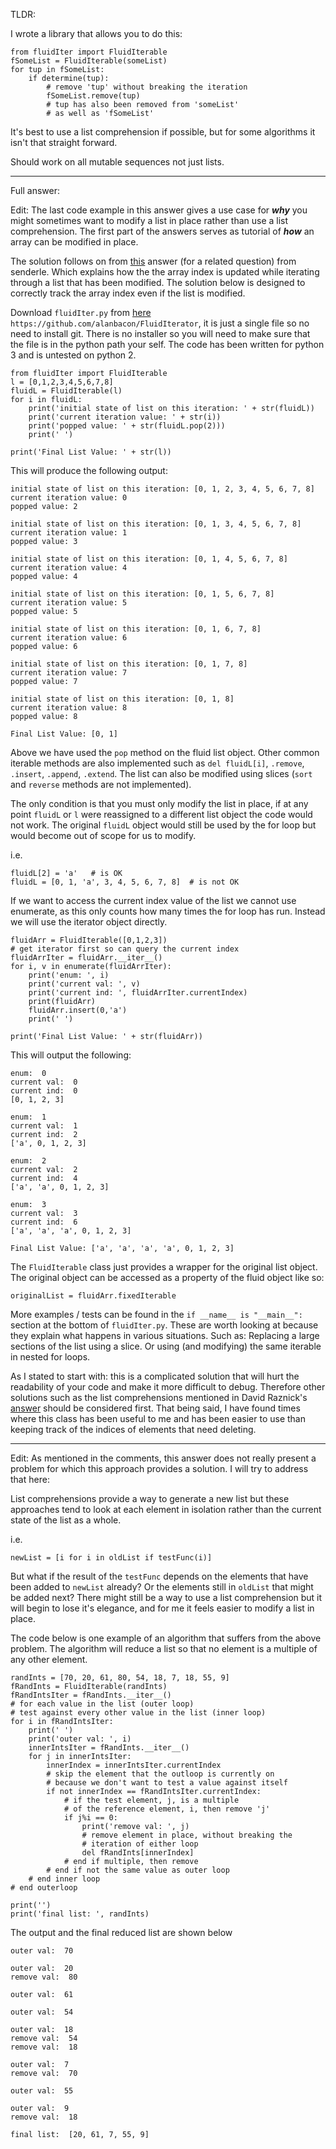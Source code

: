 TLDR:

I wrote a library that allows you to do this:

    from fluidIter import FluidIterable
    fSomeList = FluidIterable(someList)  
    for tup in fSomeList:
        if determine(tup):
            # remove 'tup' without breaking the iteration
            fSomeList.remove(tup)
            # tup has also been removed from 'someList'
            # as well as 'fSomeList'

It's best to use a list comprehension if possible, but for some algorithms it isn't that straight forward.

Should work on all mutable sequences not just lists.

---

Full answer:

Edit: The last code example in this answer gives a use case for ***why*** you might sometimes want to modify a list in place rather than use a list comprehension. The first part of the answers serves as tutorial of ***how*** an array can be modified in place.

The solution follows on from [this][1] answer (for a related question) from senderle. Which explains how the the array index is updated while iterating through a list that has been modified. The solution below is designed to correctly track the array index even if the list is modified.

Download `fluidIter.py` from [here][2] `https://github.com/alanbacon/FluidIterator`, it is just a single file so no need to install git. There is no installer so you will need to make sure that the file is in the python path your self. The code has been written for python 3 and is untested on python 2.

    from fluidIter import FluidIterable
    l = [0,1,2,3,4,5,6,7,8]  
    fluidL = FluidIterable(l)                       
    for i in fluidL:
        print('initial state of list on this iteration: ' + str(fluidL)) 
        print('current iteration value: ' + str(i))
        print('popped value: ' + str(fluidL.pop(2)))
        print(' ')

    print('Final List Value: ' + str(l))

This will produce the following output:

    initial state of list on this iteration: [0, 1, 2, 3, 4, 5, 6, 7, 8]
    current iteration value: 0
    popped value: 2
 
    initial state of list on this iteration: [0, 1, 3, 4, 5, 6, 7, 8]
    current iteration value: 1
    popped value: 3
 
    initial state of list on this iteration: [0, 1, 4, 5, 6, 7, 8]
    current iteration value: 4
    popped value: 4
  
    initial state of list on this iteration: [0, 1, 5, 6, 7, 8]
    current iteration value: 5
    popped value: 5
 
    initial state of list on this iteration: [0, 1, 6, 7, 8]
    current iteration value: 6
    popped value: 6
 
    initial state of list on this iteration: [0, 1, 7, 8]
    current iteration value: 7
    popped value: 7
 
    initial state of list on this iteration: [0, 1, 8]
    current iteration value: 8
    popped value: 8

    Final List Value: [0, 1]

Above we have used the `pop` method on the fluid list object. Other common iterable methods are also implemented such as `del fluidL[i]`, `.remove`, `.insert`, `.append`, `.extend`. The list can also be modified using slices (`sort` and `reverse` methods are not implemented).

The only condition is that you must only modify the list in place, if at any point `fluidL` or `l` were reassigned to a different list object the code would not work. The original `fluidL` object would still be used by the for loop but would become out of scope for us to modify.

i.e.

    fluidL[2] = 'a'   # is OK
    fluidL = [0, 1, 'a', 3, 4, 5, 6, 7, 8]  # is not OK

If we want to access the current index value of the list we cannot use enumerate, as this only counts how many times the for loop has run. Instead we will use the iterator object directly.

    fluidArr = FluidIterable([0,1,2,3])
    # get iterator first so can query the current index
    fluidArrIter = fluidArr.__iter__()
    for i, v in enumerate(fluidArrIter):
        print('enum: ', i)
        print('current val: ', v)
        print('current ind: ', fluidArrIter.currentIndex)
        print(fluidArr)
        fluidArr.insert(0,'a')
        print(' ')
        
    print('Final List Value: ' + str(fluidArr))

This will output the following:

    enum:  0
    current val:  0
    current ind:  0
    [0, 1, 2, 3]
     
    enum:  1
    current val:  1
    current ind:  2
    ['a', 0, 1, 2, 3]
     
    enum:  2
    current val:  2
    current ind:  4
    ['a', 'a', 0, 1, 2, 3]
     
    enum:  3
    current val:  3
    current ind:  6
    ['a', 'a', 'a', 0, 1, 2, 3]
     
    Final List Value: ['a', 'a', 'a', 'a', 0, 1, 2, 3]

The `FluidIterable` class just provides a wrapper for the original list object. The original object can be accessed as a property of the fluid object like so:

    originalList = fluidArr.fixedIterable

More examples / tests can be found in the `if __name__ is "__main__":` section at the bottom of `fluidIter.py`. These are worth looking at because they explain what happens in various situations. Such as: Replacing a large sections of the list using a slice. Or using (and modifying) the same iterable in nested for loops.

As I stated to start with: this is a complicated solution that will hurt the readability of your code and make it more difficult to debug. Therefore other solutions such as the list comprehensions mentioned in David Raznick's [answer][3] should be considered first. That being said, I have found times where this class has been useful to me and has been easier to use than keeping track of the indices of elements that need deleting.

------------------------------------------------------------------------

Edit: As mentioned in the comments, this answer does not really present a problem for which this approach provides a solution. I will try to address that here:

List comprehensions provide a way to generate a new list but these approaches tend to look at each element in isolation rather than the current state of the list as a whole.

i.e.

    newList = [i for i in oldList if testFunc(i)]

But what if the result of the `testFunc` depends on the elements that have been added to `newList` already? Or the elements still in `oldList` that might be added next? There might still be a way to use a list comprehension but it will begin to lose it's elegance, and for me it feels easier to modify a list in place.

The code below is one example of an algorithm that suffers from the above problem. The algorithm will reduce a list so that no element is a multiple of any other element.

    randInts = [70, 20, 61, 80, 54, 18, 7, 18, 55, 9]
    fRandInts = FluidIterable(randInts)
    fRandIntsIter = fRandInts.__iter__()
    # for each value in the list (outer loop)
    # test against every other value in the list (inner loop)
    for i in fRandIntsIter:
        print(' ')
        print('outer val: ', i)
        innerIntsIter = fRandInts.__iter__()
        for j in innerIntsIter:
            innerIndex = innerIntsIter.currentIndex
            # skip the element that the outloop is currently on
            # because we don't want to test a value against itself
            if not innerIndex == fRandIntsIter.currentIndex:
                # if the test element, j, is a multiple 
                # of the reference element, i, then remove 'j'
                if j%i == 0:
                    print('remove val: ', j)
                    # remove element in place, without breaking the
                    # iteration of either loop
                    del fRandInts[innerIndex]
                # end if multiple, then remove
            # end if not the same value as outer loop
        # end inner loop
    # end outerloop
    
    print('')
    print('final list: ', randInts)

The output and the final reduced list are shown below

    outer val:  70
    
    outer val:  20
    remove val:  80
     
    outer val:  61
     
    outer val:  54
     
    outer val:  18
    remove val:  54
    remove val:  18
     
    outer val:  7
    remove val:  70
     
    outer val:  55
     
    outer val:  9
    remove val:  18
    
    final list:  [20, 61, 7, 55, 9]


  [1]: http://stackoverflow.com/a/6260097/4451578
  [2]: https://github.com/alanbacon/FluidIterator
  [3]: http://stackoverflow.com/a/1207461/4451578
